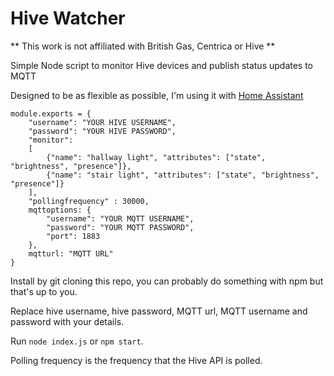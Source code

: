 # Hive Watcher

** This work is not affiliated with British Gas, Centrica or Hive **

Simple Node script to monitor Hive devices and publish status updates to MQTT

Designed to be as flexible as possible, I'm using it with [Home Assistant](http://homeassistant.io)

````
module.exports = {
    "username": "YOUR HIVE USERNAME",
    "password": "YOUR HIVE PASSWORD",
    "monitor":
    [
        {"name": "hallway light", "attributes": ["state", "brightness", "presence"]},
        {"name": "stair light", "attributes": ["state", "brightness", "presence"]}
    ],
    "pollingfrequency" : 30000,
    mqttoptions: {
        "username": "YOUR MQTT USERNAME",
        "password": "YOUR MQTT PASSWORD",
        "port": 1883
    },
    mqtturl: "MQTT URL"
}
````

Install by git cloning this repo, you can probably do something with npm but that's up to you.

Replace hive username, hive password, MQTT url, MQTT username and password with your details.

Run ````node index.js```` or ````npm start````.

Polling frequency is the frequency that the Hive API is polled.

